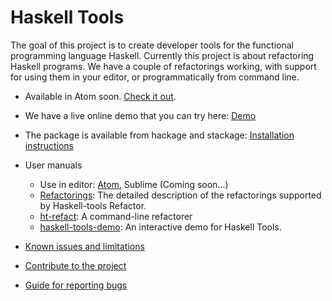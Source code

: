 # Haskell Tools

The goal of this project is to create developer tools for the functional programming language Haskell. Currently this project is about refactoring Haskell programs. We have a couple of refactorings working, with support for using them in your editor, or programmatically from command line.

 - Available in Atom soon. [Check it out](https://github.com/nboldi/haskell-tools-atom).

 - We have a live online demo that you can try here: [Demo](http://haskelltools.org)

 - The package is available from hackage and stackage: [Installation instructions](documentation/installation.md)

 - User manuals
   - Use in editor: [Atom](https://github.com/nboldi/haskell-tools-atom/blob/master/documentation/user-manual.md), Sublime (Coming soon...)
   - [Refactorings](documentation/refactorings.md): The detailed description of the refactorings supported by Haskell-tools Refactor.
   - [ht-refact](documentation/ht-refact.md): A command-line refactorer
   - [haskell-tools-demo](documentation/haskell-tools-demo.md): An interactive demo for Haskell Tools.

 - [Known issues and limitations](documentation/limitations.md)

 - [Contribute to the project](documentation/contribute.md)

 - [Guide for reporting bugs](documentation/report-bugs.md)
